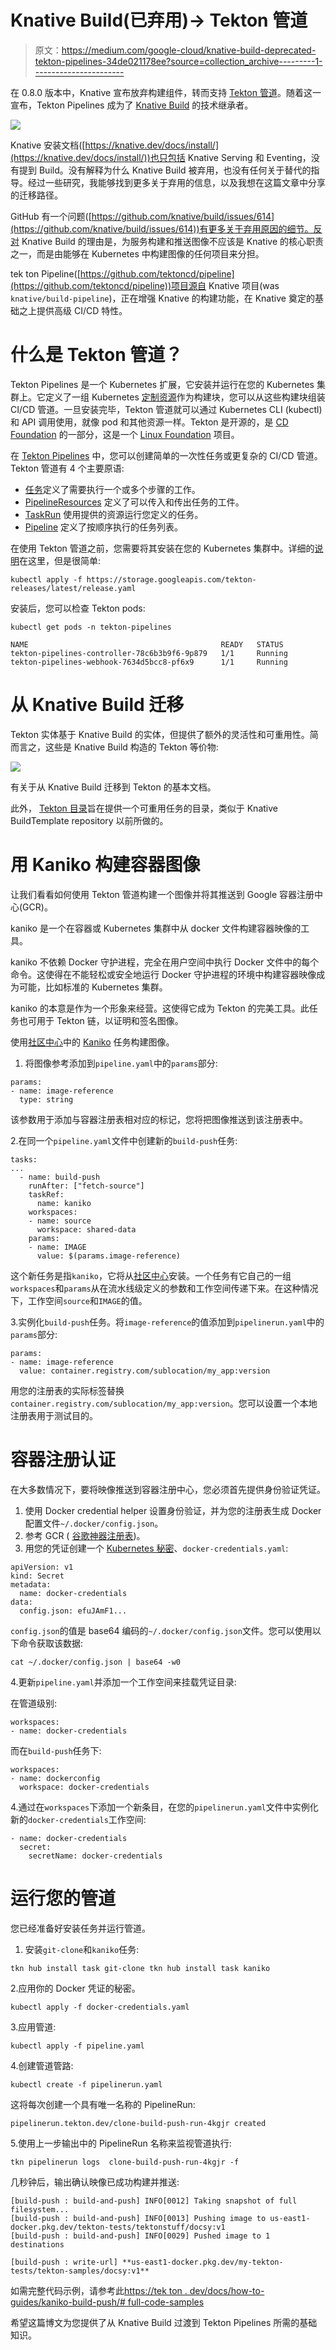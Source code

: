 # Knative Build(已弃用)→ Tekton 管道

> 原文：<https://medium.com/google-cloud/knative-build-deprecated-tekton-pipelines-34de021178ee?source=collection_archive---------1----------------------->

在 0.8.0 版本中，Knative 宣布放弃构建组件，转而支持 [Tekton 管道](https://github.com/tektoncd/pipeline)。随着这一宣布，Tekton Pipelines 成为了 [Knative Build](https://github.com/knative/build) 的技术继承者。

![](img/d5de04aab7f282b15516f737c357d81f.png)

Knative 安装文档([https://knative.dev/docs/install/](https://knative.dev/docs/install/))也只包括 Knative Serving 和 Eventing，没有提到 Build。没有解释为什么 Knative Build 被弃用，也没有任何关于替代的指导。经过一些研究，我能够找到更多关于弃用的信息，以及我想在这篇文章中分享的迁移路径。

GitHub 有一个问题([https://github.com/knative/build/issues/614](https://github.com/knative/build/issues/614))有更多关于弃用原因的细节。反对 Knative Build 的理由是，为服务构建和推送图像不应该是 Knative 的核心职责之一，而是由能够在 Kubernetes 中构建图像的任何项目来分担。

tek ton Pipeline([https://github.com/tektoncd/pipeline](https://github.com/tektoncd/pipeline))项目源自 Knative 项目(was `knative/build-pipeline`)，正在增强 Knative 的构建功能，在 Knative 奠定的基础之上提供高级 CI/CD 特性。

# 什么是 Tekton 管道？

Tekton Pipelines 是一个 Kubernetes 扩展，它安装并运行在您的 Kubernetes 集群上。它定义了一组 Kubernetes [定制资源](https://kubernetes.io/docs/concepts/extend-kubernetes/api-extension/custom-resources/)作为构建块，您可以从这些构建块组装 CI/CD 管道。一旦安装完毕，Tekton 管道就可以通过 Kubernetes CLI (kubectl)和 API 调用使用，就像 pod 和其他资源一样。Tekton 是开源的，是 [CD Foundation](https://cd.foundation/) 的一部分，这是一个 [Linux Foundation](https://www.linuxfoundation.org/projects/) 项目。

在 [Tekton Pipelines](https://github.com/tektoncd/pipeline) 中，您可以创建简单的一次性任务或更复杂的 CI/CD 管道。Tekton 管道有 4 个主要原语:

*   [任务](https://github.com/tektoncd/pipeline/blob/master/docs/tasks.md)定义了需要执行一个或多个步骤的工作。
*   [PipelineResources](https://github.com/tektoncd/pipeline/blob/master/docs/resources.md) 定义了可以传入和传出任务的工件。
*   [TaskRun](https://github.com/tektoncd/pipeline/blob/master/docs/taskruns.md) 使用提供的资源运行您定义的任务。
*   [Pipeline](https://github.com/tektoncd/pipeline/blob/master/docs/pipelines.md) 定义了按顺序执行的任务列表。

在使用 Tekton 管道之前，您需要将其安装在您的 Kubernetes 集群中。详细的[说明](https://github.com/tektoncd/pipeline/blob/master/docs/install.md)在这里，但是很简单:

```
kubectl apply -f https://storage.googleapis.com/tekton-releases/latest/release.yaml
```

安装后，您可以检查 Tekton pods:

```
kubectl get pods -n tekton-pipelines
```

```
NAME                                           READY   STATUS
tekton-pipelines-controller-78c6b3b9f6-9p879   1/1     Running
tekton-pipelines-webhook-7634d5bcc8-pf6x9      1/1     Running
```

# 从 Knative Build 迁移

Tekton 实体基于 Knative Build 的实体，但提供了额外的灵活性和可重用性。简而言之，这些是 Knative Build 构造的 Tekton 等价物:

![](img/cb222178d2f64ebc07208055775d14e5.png)

有关于从 Knative Build 迁移到 Tekton 的基本文档。

此外， [Tekton 目录](https://github.com/tektoncd/catalog)旨在提供一个可重用任务的目录，类似于 Knative BuildTemplate repository 以前所做的。

# 用 Kaniko 构建容器图像

让我们看看如何使用 Tekton 管道构建一个图像并将其推送到 Google 容器注册中心(GCR)。

kaniko 是一个在容器或 Kubernetes 集群中从 docker 文件构建容器映像的工具。

kaniko 不依赖 Docker 守护进程，完全在用户空间中执行 Docker 文件中的每个命令。这使得在不能轻松或安全地运行 Docker 守护进程的环境中构建容器映像成为可能，比如标准的 Kubernetes 集群。

kaniko 的本意是作为一个形象来经营。这使得它成为 Tekton 的完美工具。此任务也可用于 Tekton 链，以证明和签名图像。

使用[社区中心](https://hub.tekton.dev/)中的 [Kaniko](https://hub.tekton.dev/tekton/task/kaniko) 任务构建图像。

1.  将图像参考添加到`pipeline.yaml`中的`params`部分:

```
params:  
- name: image-reference   
  type: string
```

该参数用于添加与容器注册表相对应的标记，您将把图像推送到该注册表中。

2.在同一个`pipeline.yaml`文件中创建新的`build-push`任务:

```
tasks:
...
  - name: build-push
    runAfter: ["fetch-source"]
    taskRef:
      name: kaniko
    workspaces:
    - name: source
      workspace: shared-data
    params:
    - name: IMAGE
      value: $(params.image-reference)
```

这个新任务是指`kaniko`，它将从[社区中心](https://hub.tekton.dev/)安装。一个任务有它自己的一组`workspaces`和`params`从在流水线级定义的参数和工作空间传递下来。在这种情况下，工作空间`source`和`IMAGE`的值。

3.实例化`build-push`任务。将`image-reference`的值添加到`pipelinerun.yaml`中的`params`部分:

```
params:
- name: image-reference
  value: container.registry.com/sublocation/my_app:version
```

用您的注册表的实际标签替换`container.registry.com/sublocation/my_app:version`。您可以设置一个本地注册表用于测试目的。

# 容器注册认证

在大多数情况下，要将映像推送到容器注册中心，您必须首先提供身份验证凭证。

1.  使用 Docker credential helper 设置身份验证，并为您的注册表生成 Docker 配置文件`~/.docker/config.json`。
2.  参考 GCR ( [谷歌神器注册表](https://cloud.google.com/artifact-registry/docs/docker/authentication))。
3.  用您的凭证创建一个 [Kubernetes 秘密](https://kubernetes.io/docs/concepts/configuration/secret/)、`docker-credentials.yaml`:

```
apiVersion: v1
kind: Secret
metadata:
  name: docker-credentials
data:
  config.json: efuJAmF1...
```

`config.json`的值是 base64 编码的`~/.docker/config.json`文件。您可以使用以下命令获取该数据:

```
cat ~/.docker/config.json | base64 -w0
```

4.更新`pipeline.yaml`并添加一个工作空间来挂载凭证目录:

在管道级别:

```
workspaces:
- name: docker-credentials
```

而在`build-push`任务下:

```
workspaces:
- name: dockerconfig
  workspace: docker-credentials
```

4.通过在`workspaces`下添加一个新条目，在您的`pipelinerun.yaml`文件中实例化新的`docker-credentials`工作空间:

```
- name: docker-credentials
  secret:
    secretName: docker-credentials
```

# 运行您的管道

您已经准备好安装任务并运行管道。

1.  安装`git-clone`和`kaniko`任务:

```
tkn hub install task git-clone tkn hub install task kaniko
```

2.应用你的 Docker 凭证的秘密。

```
kubectl apply -f docker-credentials.yaml
```

3.应用管道:

```
kubectl apply -f pipeline.yaml
```

4.创建管道管路:

```
kubectl create -f pipelinerun.yaml
```

这将每次创建一个具有唯一名称的 PipelineRun:

```
pipelinerun.tekton.dev/clone-build-push-run-4kgjr created
```

5.使用上一步输出中的 PipelineRun 名称来监视管道执行:

```
tkn pipelinerun logs  clone-build-push-run-4kgjr -f
```

几秒钟后，输出确认映像已成功构建并推送:

```
[build-push : build-and-push] INFO[0012] Taking snapshot of full filesystem...        
[build-push : build-and-push] INFO[0013] Pushing image to us-east1-docker.pkg.dev/tekton-tests/tektonstuff/docsy:v1 
[build-push : build-and-push] INFO[0029] Pushed image to 1 destinations               

[build-push : write-url] **us-east1-docker.pkg.dev/my-tekton-tests/tekton-samples/docsy:v1**
```

如需完整代码示例，请参考此[https://tek ton . dev/docs/how-to-guides/kaniko-build-push/# full-code-samples](https://tekton.dev/docs/how-to-guides/kaniko-build-push/#full-code-samples)

希望这篇博文为您提供了从 Knative Build 过渡到 Tekton Pipelines 所需的基础知识。